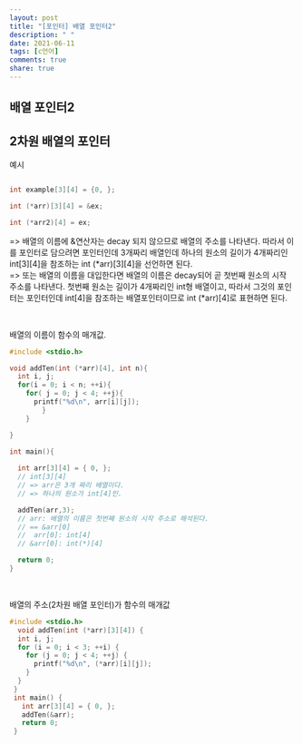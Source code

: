 ```yaml
---
layout: post
title: "[포인터] 배열 포인터2"
description: " "
date: 2021-06-11
tags: [c언어]
comments: true
share: true
---
```


## 배열 포인터2
## 2차원 배열의 포인터 


예시
```c

int example[3][4] = {0, };

int (*arr)[3][4] = &ex; 

int (*arr2)[4] = ex;

```
=> 배열의 이름에 &연산자는 decay 되지 않으므로 배열의 주소를 나타낸다. 따라서 이를 포인터로 담으려면 포인터인데 3개짜리 배열인데 하나의 원소의 길이가 4개짜리인 int[3][4]을 참조하는 int (\*arr)\[3][4]을 선언하면 된다. 
<br>=> 또는 배열의 이름을 대입한다면 배열의 이름은 decay되어 곧 첫번째 원소의 시작 주소를 나타낸다. 첫번째 원소는 길이가 4개짜리인 int형 배열이고, 따라서 그것의 포인터는 포인터인데 int[4]을 참조하는 배열포인터이므로 int (\*arr)\[4]로 표현하면 된다. 


<br>

배열의 이름이 함수의 매개값.
```c
#include <stdio.h>

void addTen(int (*arr)[4], int n){
  int i, j;
  for(i = 0; i < n; ++i){
    for( j = 0; j < 4; ++j){
      printf("%d\n", arr[i][j]);
		}
	}

}

int main(){
  
  int arr[3][4] = { 0, };
  // int[3][4]
  // => arr은 3개 짜리 배열이다.
  // => 하나의 원소가 int[4]인.

  addTen(arr,3);
  // arr: 배열의 이름은 첫번째 원소의 시작 주소로 해석된다. 
  // == &arr[0]
  //  arr[0]: int[4]
  // &arr[0]: int(*)[4]

  return 0;
}

```

<br>

배열의 주소(2차원 배열 포인터)가 함수의 매개값
```c
#include <stdio.h>
  void addTen(int (*arr)[3][4]) {
  int i, j;
  for (i = 0; i < 3; ++i) {
    for (j = 0; j < 4; ++j) {
      printf("%d\n", (*arr)[i][j]);
    }
  }
 }
 int main() {
   int arr[3][4] = { 0, };
   addTen(&arr);
   return 0;
 }
```

